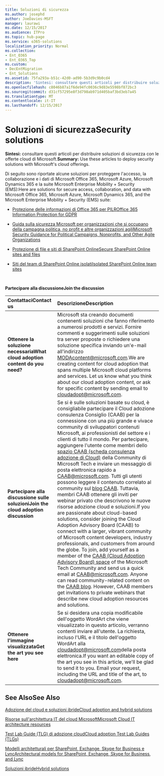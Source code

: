 ```yaml
---
title: Soluzioni di sicurezza
ms.author: josephd
author: JoeDavies-MSFT
manager: laurawi
ms.date: 12/15/2017
ms.audience: ITPro
ms.topic: hub-page
ms.service: o365-solutions
localization_priority: Normal
ms.collection:
- Ent_O365
- Ent_O365_Top
ms.custom:
- DecEntMigration
- Ent_Solutions
ms.assetid: 75fa293a-b51c-42d0-ad90-5b3d9c9b0cd4
description: 'Sintesi: consultare questi articoli per distribuire soluzioni di sicurezza con le offerte cloud di Microsoft.'
ms.openlocfilehash: c8046b87a1f6de94fc0036c9d83e5598bf872bc3
ms.sourcegitcommit: d31cf57295e8f3d798ab971d405baf3bd3eb7a45
ms.translationtype: MT
ms.contentlocale: it-IT
ms.lasthandoff: 12/15/2017
---
```

# <a name="security-solutions"></a><span data-ttu-id="5b59c-103">Soluzioni di sicurezza</span><span class="sxs-lookup"><span data-stu-id="5b59c-103">Security solutions</span></span>

 <span data-ttu-id="5b59c-104">**Sintesi:** consultare questi articoli per distribuire soluzioni di sicurezza con le offerte cloud di Microsoft.</span><span class="sxs-lookup"><span data-stu-id="5b59c-104">**Summary:** Use these articles to deploy security solutions with Microsoft's cloud offerings.</span></span>
  
<span data-ttu-id="5b59c-105">Di seguito sono riportate alcune soluzioni per proteggere l'accesso, la collaborazione e i dati di Microsoft Office 365, Microsoft Azure, Microsoft Dynamics 365 e la suite Microsoft Enterprise Mobility + Security (EMS):</span><span class="sxs-lookup"><span data-stu-id="5b59c-105">Here are solutions for secure access, collaboration, and data with Microsoft Office 365, Microsoft Azure, Microsoft Dynamics 365, and the Microsoft Enterprise Mobility + Security (EMS) suite:</span></span>

- [<span data-ttu-id="5b59c-106">Protezione delle informazioni di Office 365 per PILR</span><span class="sxs-lookup"><span data-stu-id="5b59c-106">Office 365 Information Protection for GDPR</span></span>](office-365-information-protection-for-gdpr.md)
  
- [<span data-ttu-id="5b59c-107">Guida sulla sicurezza Microsoft per organizzazioni che si occupano della campagna politica, no profit e altre organizzazioni agili</span><span class="sxs-lookup"><span data-stu-id="5b59c-107">Microsoft Security Guidance for Political Campaigns, Nonprofits, and Other Agile Organizations</span></span>](microsoft-security-guidance-for-political-campaigns-nonprofits-and-other-agile-o.md)
    
- [<span data-ttu-id="5b59c-108">Protezione di file e siti di SharePoint Online</span><span class="sxs-lookup"><span data-stu-id="5b59c-108">Secure SharePoint Online sites and files</span></span>](secure-sharepoint-online-sites-and-files.md)
    
- [<span data-ttu-id="5b59c-109">Siti del team di SharePoint Online isolati</span><span class="sxs-lookup"><span data-stu-id="5b59c-109">Isolated SharePoint Online team sites</span></span>](isolated-sharepoint-online-team-sites.md)
<br/>
    
<span data-ttu-id="5b59c-110">**Partecipare alla discussione**</span><span class="sxs-lookup"><span data-stu-id="5b59c-110">**Join the discussion**</span></span>

|<span data-ttu-id="5b59c-111">**Contattaci**</span><span class="sxs-lookup"><span data-stu-id="5b59c-111">**Contact us**</span></span>|<span data-ttu-id="5b59c-112">**Descrizione**</span><span class="sxs-lookup"><span data-stu-id="5b59c-112">**Description**</span></span>|
|:-----|:-----|
|<span data-ttu-id="5b59c-113">**Ottenere la soluzione necessaria**</span><span class="sxs-lookup"><span data-stu-id="5b59c-113">**What cloud adoption content do you need?**</span></span> <br/> |<span data-ttu-id="5b59c-p101">Microsoft sta creando documenti contenenti soluzioni che fanno riferimento a numerosi prodotti e servizi. Fornire commenti e suggerimenti sulle soluzioni tra server proposte o richiedere una soluzione specifica inviando un'e-mail all'indirizzo [MODAcontent@microsoft.com](mailto:cloudadopt@microsoft.com?Subject=[Cloud%20Adoption%20Content%20Feedback]:%20).</span><span class="sxs-lookup"><span data-stu-id="5b59c-p101">We are creating content for cloud adoption that spans multiple Microsoft cloud platforms and services. Let us know what you think about our cloud adoption content, or ask for specific content by sending email to [cloudadopt@microsoft.com](mailto:cloudadopt@microsoft.com?Subject=[Cloud%20Adoption%20Content%20Feedback]:%20).  </span></span><br/> |
|<span data-ttu-id="5b59c-116">**Partecipare alla discussione sulle soluzioni**</span><span class="sxs-lookup"><span data-stu-id="5b59c-116">**Join the cloud adoption discussion**</span></span> <br/> |<span data-ttu-id="5b59c-p102">Se si è sulle soluzioni basate su cloud, è consigliabile partecipare il Cloud adozione consulenza Consiglio (CAAB) per la connessione con una più grande e vivace community di sviluppatori contenuti Microsoft, ai professionisti del settore e i clienti di tutto il mondo. Per partecipare, aggiungere l'utente come membri dello [spazio CAAB (scheda consulenza adozione di Cloud)](https://aka.ms/caab) della Community di Microsoft Tech e inviare un messaggio di posta elettronica rapido a [CAAB@microsoft.com](mailto:caab@microsoft.com?Subject=I%20just%20joined%20the%20Cloud%20Adoption%20Advisory%20Board!). Tutti gli utenti possono leggere il contenuto correlato al community sul [blog CAAB](https://blogs.technet.com/b/solutions_advisory_board/). Tuttavia, membri CAAB ottenere gli inviti per webinar privato che descrivono le nuove risorse adozione cloud e soluzioni.</span><span class="sxs-lookup"><span data-stu-id="5b59c-p102">If you are passionate about cloud-based solutions, consider joining the Cloud Adoption Advisory Board (CAAB) to connect with a larger, vibrant community of Microsoft content developers, industry professionals, and customers from around the globe. To join, add yourself as a member of the [CAAB (Cloud Adoption Advisory Board) space](https://aka.ms/caab) of the Microsoft Tech Community and send us a quick email at [CAAB@microsoft.com](mailto:caab@microsoft.com?Subject=I%20just%20joined%20the%20Cloud%20Adoption%20Advisory%20Board!). Anyone can read community-related content on the [CAAB blog](https://blogs.technet.com/b/solutions_advisory_board/). However, CAAB members get invitations to private webinars that describe new cloud adoption resources and solutions.  </span></span><br/> |
|<span data-ttu-id="5b59c-120">**Ottenere l'immagine visualizzata**</span><span class="sxs-lookup"><span data-stu-id="5b59c-120">**Get the art you see here**</span></span> <br/> |<span data-ttu-id="5b59c-p103">Se si desidera una copia modificabile dell'oggetto WordArt che viene visualizzato in questo articolo, verranno contenti inviare all'utente. La richiesta, incluso l'URL e il titolo dell'oggetto WordArt alla [cloudadopt@microsoft.com](mailto:cloudadopt@microsoft.com?subject=[Art%20Request]:%20)della posta elettronica.</span><span class="sxs-lookup"><span data-stu-id="5b59c-p103">If you want an editable copy of the art you see in this article, we'll be glad to send it to you. Email your request, including the URL and title of the art, to [cloudadopt@microsoft.com](mailto:cloudadopt@microsoft.com?subject=[Art%20Request]:%20).  </span></span><br/> |
   
## <a name="see-also"></a><span data-ttu-id="5b59c-123">See Also</span><span class="sxs-lookup"><span data-stu-id="5b59c-123">See Also</span></span>

[<span data-ttu-id="5b59c-124">Adozione del cloud e soluzioni ibride</span><span class="sxs-lookup"><span data-stu-id="5b59c-124">Cloud adoption and hybrid solutions</span></span>](cloud-adoption-and-hybrid-solutions.md)
  
[<span data-ttu-id="5b59c-125">Risorse sull'architettura IT del cloud Microsoft</span><span class="sxs-lookup"><span data-stu-id="5b59c-125">Microsoft Cloud IT architecture resources</span></span>](microsoft-cloud-it-architecture-resources.md)
  
[<span data-ttu-id="5b59c-126">Test Lab Guide (TLG) di adozione cloud</span><span class="sxs-lookup"><span data-stu-id="5b59c-126">Cloud adoption Test Lab Guides (TLGs)</span></span>](cloud-adoption-test-lab-guides-tlgs.md)
  
[<span data-ttu-id="5b59c-127">Modelli architetturali per SharePoint, Exchange, Skype for Business e Lync</span><span class="sxs-lookup"><span data-stu-id="5b59c-127">Architectural models for SharePoint, Exchange, Skype for Business, and Lync</span></span>](architectural-models-for-sharepoint-exchange-skype-for-business-and-lync.md)
  
[<span data-ttu-id="5b59c-128">Soluzioni ibride</span><span class="sxs-lookup"><span data-stu-id="5b59c-128">Hybrid solutions</span></span>](hybrid-solutions.md)


